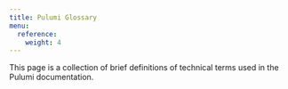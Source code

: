 ```yaml
---
title: Pulumi Glossary
menu:
  reference:
    weight: 4
---
```


This page is a collection of brief definitions of technical terms used in the Pulumi documentation.



